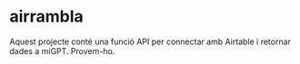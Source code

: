# airrambla

Aquest projecte conté una funció API per connectar amb Airtable i retornar dades a miGPT. Provem-ho.
